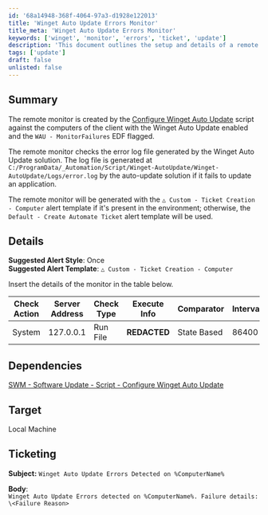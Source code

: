 ```yaml
---
id: '68a14948-368f-4064-97a3-d1928e122013'
title: 'Winget Auto Update Errors Monitor'
title_meta: 'Winget Auto Update Errors Monitor'
keywords: ['winget', 'monitor', 'errors', 'ticket', 'update']
description: 'This document outlines the setup and details of a remote monitor for detecting errors in the Winget Auto Update process. It describes how the monitor is created, the log file it checks, the alert templates used, and the ticketing format for error notifications.'
tags: ['update']
draft: false
unlisted: false
---
```


## Summary

The remote monitor is created by the [Configure Winget Auto Update](https://proval.itglue.com/DOC-5078775-17973896) script against the computers of the client with the Winget Auto Update enabled and the `WAU - MonitorFailures` EDF flagged.

The remote monitor checks the error log file generated by the Winget Auto Update solution. The log file is generated at `C:/ProgramData/_Automation/Script/Winget-AutoUpdate/Winget-AutoUpdate/Logs/error.log` by the auto-update solution if it fails to update an application.

The remote monitor will be generated with the `△ Custom - Ticket Creation - Computer` alert template if it's present in the environment; otherwise, the `Default - Create Automate Ticket` alert template will be used.

## Details

**Suggested Alert Style**: Once  
**Suggested Alert Template**: `△ Custom - Ticket Creation - Computer`

Insert the details of the monitor in the table below.

| Check Action | Server Address | Check Type | Execute Info | Comparator | Interval |
|--------------|----------------|------------|---------------|-------------|----------|
| System       | 127.0.0.1      | Run File   | **REDACTED**  | State Based | 86400    |

## Dependencies

[SWM - Software Update - Script - Configure Winget Auto Update](https://proval.itglue.com/DOC-5078775-17973896)

## Target

Local Machine

## Ticketing

**Subject:** `Winget Auto Update Errors Detected on %ComputerName%`  

**Body**:  
`Winget Auto Update Errors detected on %ComputerName%. Failure details:`  
`\<Failure Reason>`

